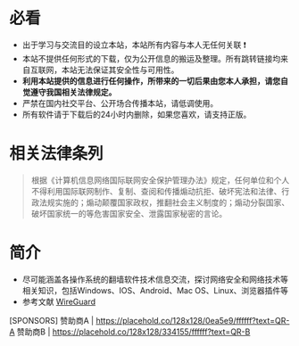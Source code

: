 # 必看
- 出于学习与交流目的设立本站，本站所有内容与本人无任何关联 ❗
- 本站不提供任何形式的下载，仅为公开信息的搬运及整理。所有跳转链接均来自互联网，本站无法保证其安全性与可用性。
- **利用本站提供的信息进行任何操作，所带来的一切后果由您本人承担，请您自觉遵守我国相关法律规定。**
- 严禁在国内社交平台、公开场合传播本站，请低调使用。
- 所有软件请于下载后的24小时内删除，如果您喜欢，请支持正版。

# 相关法律条列
> 根据《计算机信息网络国际联网安全保护管理办法》规定，任何单位和个人不得利用国际联网制作、复制、查阅和传播煽动抗拒、破坏宪法和法律、行政法规实施的；煽动颠覆国家政权，推翻社会主义制度的；煽动分裂国家、破坏国家统一的等危害国家安全、泄露国家秘密的言论。

# 简介
- 尽可能涵盖各操作系统的翻墙软件技术信息交流，探讨网络安全和网络技术等相关知识，包括Windows、IOS、Android、Mac OS、Linux、浏览器插件等
- 参考文献 [WireGuard](https://www.wireguard.com/)

[SPONSORS]
赞助商A | https://placehold.co/128x128/0ea5e9/ffffff?text=QR-A
赞助商B | https://placehold.co/128x128/334155/ffffff?text=QR-B
